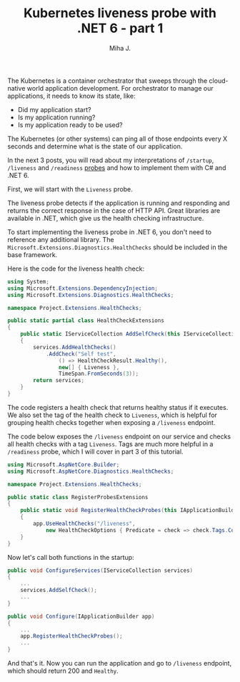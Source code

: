 ﻿---
layout: post
title: Kubernetes liveness probe with .NET 6 - part 1
excerpt_separator: <!--more-->
author: Miha J.
tags: .NET, net6, c#, kubernetes, liveness probe
---

The Kubernetes is a container orchestrator that sweeps through the cloud-native world application development. For orchestrator to manage our applications, it needs to know its state, like:

- Did my application start?
- Is my application running?
- Is my application ready to be used?

The Kubernetes (or other systems) can ping all of those endpoints every X seconds and determine what is the state of our application. 

In the next 3 posts, you will read about my interpretations of `/startup`, `/liveness` and `/readiness` [probes](https://kubernetes.io/docs/tasks/configure-pod-container/configure-liveness-readiness-startup-probes/) and how to implement them with C# and .NET 6.

First, we will start with the `Liveness` probe.

The liveness probe detects if the application is running and responding and returns the correct response in the case of HTTP API. Great libraries are available in .NET, which give us the health checking infrastructure.

To start implementing the liveness probe in .NET 6, you don't need to reference any additional library. The `Microsoft.Extensions.Diagnostics.HealthChecks` should be included in the base framework.

Here is the code for the liveness health check:

```c#
using System;
using Microsoft.Extensions.DependencyInjection;
using Microsoft.Extensions.Diagnostics.HealthChecks;

namespace Project.Extensions.HealthChecks;

public static partial class HealthCheckExtensions
{
    public static IServiceCollection AddSelfCheck(this IServiceCollection services)
    {
        services.AddHealthChecks()
            .AddCheck("Self test",
                () => HealthCheckResult.Healthy(),
                new[] { Liveness },
                TimeSpan.FromSeconds(3));
        return services;
    }
}
```

The code registers a health check that returns healthy status if it executes. We also set the tag of the health check to `Liveness`, which is helpful for grouping health checks together when exposing a `/liveness` endpoint.

The code below exposes the `/liveness` endpoint on our service and checks all health checks with a tag `Liveness`. Tags are much more helpful in a `/readiness` probe, which I will cover in part 3 of this tutorial.

```c#
using Microsoft.AspNetCore.Builder;
using Microsoft.AspNetCore.Diagnostics.HealthChecks;

namespace Project.Extensions.HealthChecks;

public static class RegisterProbesExtensions
{
    public static void RegisterHealthCheckProbes(this IApplicationBuilder app)
    {
        app.UseHealthChecks("/liveness",
            new HealthCheckOptions { Predicate = check => check.Tags.Contains(HealthCheckExtensions.Liveness) });
    }
}
```

Now let's call both functions in the startup:

```c#
public void ConfigureServices(IServiceCollection services)
{
    ...
    services.AddSelfCheck();
    ...
}

public void Configure(IApplicationBuilder app)
{
    ...      
    app.RegisterHealthCheckProbes();
    ...
}
```

And that's it. Now you can run the application and go to `/liveness` endpoint, which should return 200 and `Healthy`.